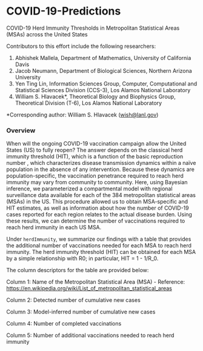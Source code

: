 # COVID-19-Predictions
COVID-19 Herd Immunity Thresholds in Metropolitan Statistical Areas (MSAs) across the United States

Contributors to this effort include the following researchers:
1. Abhishek Mallela, Department of Mathematics, University of California Davis
2. Jacob Neumann, Department of Biological Sciences, Northern Arizona University
3. Yen Ting Lin, Information Sciences Group, Computer, Computational and Statistical Sciences Division (CCS-3), Los Alamos National Laboratory
4. William S. Hlavacek*, Theoretical Biology and Biophysics Group, Theoretical Division (T-6), Los Alamos National Laboratory<br>

*Corresponding author: William S. Hlavacek (wish@lanl.gov)

### Overview

When will the ongoing COVID-19 vaccination campaign allow the United States (US) to fully reopen? The answer depends on the classical herd immunity threshold (HIT), which is a function of the basic reproduction number , which characterizes disease transmission dynamics within a naïve population in the absence of any intervention. Because these dynamics are population-specific, the vaccination penetrance required to reach herd immunity may vary from community to community. Here, using Bayesian inference, we parameterized a compartmental model with regional surveillance data available for each of the 384 metropolitan statistical areas (MSAs) in the US. This procedure allowed us to obtain MSA-specific  and HIT estimates, as well as information about how the number of COVID-19 cases reported for each region relates to the actual disease burden. Using these results, we can determine the number of vaccinations required to reach herd immunity in each US MSA.

Under ```herdImmunity```, we summarize our findings with a table that provides the additional number of vaccinations needed for each MSA to reach herd immunity. The herd immunity threshold (HIT) can be obtained for each MSA by a simple relationship with R0; in particular, HIT = 1 - 1/R_0.

The column descriptors for the table are provided below:

Column 1: Name of the Metropolitan Statistical Area (MSA) - Reference: https://en.wikipedia.org/wiki/List_of_metropolitan_statistical_areas

Column 2: Detected number of cumulative new cases 

Column 3: Model-inferred number of cumulative new cases 

Column 4: Number of completed vaccinations

Column 5: Number of additional vaccinations needed to reach herd immunity
